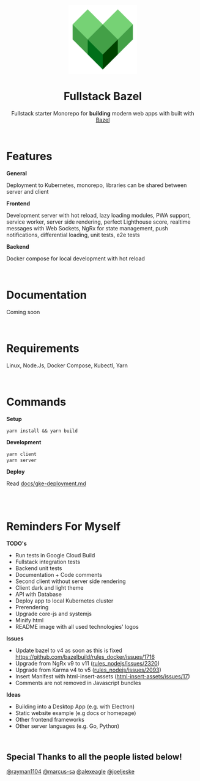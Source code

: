 <div align="center">
  <a href="https://github.com/flolu/fullstack-bazel">
    <img width="180px" height="auto" src="./services/client/assets/icons/icon-192x192.png" />
  </a>
  <br>
  <h1>Fullstack Bazel</h1>
  <p>
    Fullstack starter Monorepo for <strong>building</strong> modern web apps with built with <a href="https://bazel.build">Bazel</a>
  </p>
</div>

<br>

# Features

**General**

Deployment to Kubernetes, monorepo, libraries can be shared between server and client

**Frontend**

Development server with hot reload, lazy loading modules, PWA support, service worker, server side rendering, perfect Lighthouse score, realtime messages with Web Sockets, NgRx for state management, push notifications, differential loading, unit tests, e2e tests

**Backend**

Docker compose for local development with hot reload

<br>

# Documentation

Coming soon

<br>

# Requirements

Linux, Node.Js, Docker Compose, Kubectl, Yarn

<br>

# Commands

**Setup**

```
yarn install && yarn build
```

**Development**

```
yarn client
yarn server
```

**Deploy**

Read [docs/gke-deployment.md](docs/gke-deployment.md)

<br>
<br>

# Reminders For Myself

**TODO's**

- Run tests in Google Cloud Build
- Fullstack integration tests
- Backend unit tests
- Documentation + Code comments
- Second client without server side rendering
- Client dark and light theme
- API with Database
- Deploy app to local Kubernetes cluster
- Prerendering
- Upgrade core-js and systemjs
- Minify html
- README image with all used technologies' logos

**Issues**

- Update bazel to v4 as soon as this is fixed https://github.com/bazelbuild/rules_docker/issues/1716
- Upgrade from NgRx v9 to v11 ([rules_nodejs/issues/2320](https://github.com/bazelbuild/rules_nodejs/issues/2320))
- Upgrade from Karma v4 to v5 ([rules_nodejs/issues/2093](https://github.com/bazelbuild/rules_nodejs/issues/2093))
- Insert Manifest with html-insert-assets ([html-insert-assets/issues/17](https://github.com/jbedard/html-insert-assets/issues/17))
- Comments are not removed in Javascript bundles

**Ideas**

- Building into a Desktop App (e.g. with Electron)
- Static website example (e.g docs or homepage)
- Other frontend frameworks
- Other server languages (e.g. Go, Python)

<br>

## Special Thanks to all the people listed below!

[@rayman1104](https://github.com/rayman1104) [@marcus-sa](https://github.com/marcus-sa) [@alexeagle](https://github.com/alexeagle) [@joeljeske](https://github.com/joeljeske)

